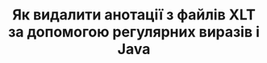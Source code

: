 ---
############################# Static ############################
layout: "auto-gen-gist"
draft: false
path: "uk/redaction/java/annotation/xlt"
otherformats: CSV DOC DOCM DOCX DOT DOTM DOTX PDF POT POTM PPS PPSM PPSX PPT PPTM PPTX RTF XLS XLSM XLSX XLTM XLTX  

############################# Head ############################
head_title: "Редагувати XLT анотації за допомогою регулярного виразу в Java"
head_description: "GroupDocs.Redactions Java API дозволяє розробникам редагувати анотації з PDF DOC DOCX RTF XLSX CSV PPT PPTX і зображень за допомогою регулярних виразів у Java"

############################# Header ############################
title: "Як видалити анотації з файлів XLT за допомогою регулярних виразів і Java"
description: "GroupDocs.Redactions Java API дозволяє редагувати, приховувати або видаляти конфіденційні коментарі з текстових документів, робочих аркушів, презентацій, PDFs і зображень за допомогою регулярних виразів."

################### SubMenu/Download Button #####################
button:
    enable: true

############################# About ############################
about:
    enable: true
    title: "Що таке дезінфекція коментарів?"
    content: |
        Редагування або очищення тексту — це процес видалення конфіденційних або небажаних анотацій із цифрових документів, залишаючи недоторканими решту документа чи абзацу, що їх містить. Редагування допомагає користувачам і організаціям захистити конфіденційну інформацію, приховавши або остаточно видаливши її. Використовуючи GroupDocs.Redaction Java API, користувачі тепер можуть редагувати, приховувати або видаляти конфіденційний текст із текстових документів, робочих аркушів, презентацій PDF і файлів растрових зображень. API надає широкий спектр опцій і методів для редагування приватної інформації в документах. Він підтримує пошук і редагування за допомогою регулярних виразів, використання текстового (коди винятків) або графічного (кольорові прямокутники) редагування та багато іншого. Тож чому б не спробувати й автоматизувати процес редагування документів, завантаживши API та ознайомившись із його основними та розширеними функціями.

############################# Steps ############################
steps:
    enable: true
    block:
    - title_left: "Відредагуйте XLT анотації за допомогою регулярних виразів у Java"
      content_left: |
        GroupDocs.Redaction дозволяє легко редагувати конфіденційні або приватні дані з ваших документів. Найпопулярнішим випадком редагування є видалення анотації з документа. 

        Наведений нижче код можна використовувати для застосування редагування анотації до документа за допомогою регулярного виразу. Це дозволяє користувачам замінювати всі коментарі, посилаючись на «іван» на «[відредаговано]» як код винятку,

      title_right: "Видаліть конфіденційні дані з коментарів XLT"
      content_right: |
        * Створіть екземпляр класу [Redactor](https://apireference.groupdocs.com/redaction/java/com.groupdocs.redaction/Redactor) і завантажте файл XLT
        * Створіть екземпляр класу [AnnotationRedaction](https://apireference.groupdocs.com/redaction/java/com.groupdocs.redaction.redactions/AnnotationRedaction)
        * Викликати метод redactor.apply з об’єктом класу AnnotationRedaction
        * Викличте метод redactor.save, щоб зберегти зміни 

      gisthash: "75d727ec8cec6c416b307caeee59f44b"
      gistfile: "AnnotationRedaction.java"
      
    - title_left: "Системні вимоги"
      content_left: |
        GroupDocs.Redaction for Java API підтримуються на всіх основних платформах і операційних системах. Щоб отримати повний посібник із системних вимог, відвідайте [системні вимоги](https://docs.groupdocs.com/redaction/java/system-requirements). Перш ніж виконувати наведений нижче код, переконайтеся, що у вашій системі встановлено такі передумови :
        * Операційні системи: Microsoft Windows, Linux, MacOS
        * Середовище розробки: NetBeans, Intellij IDEA, Eclipse тощо
        * Java Середовище виконання: J2SE 6.0 і вище
        * Отримайте останню версію GroupDocs.Redaction for Java від [Maven](https://repository.groupdocs.com/webapp/#/artifacts/browse/tree/General/repo/com/groupdocs/groupdocs-redaction)
        
      title_right: "Як використовувати GroupDocs.Redaction?"
      content_right: |
        * Дозвольте користувачам додавати власні формати документів і типи редагувань
        * Для видалення конфіденційної інформації не потрібне додаткове програмне забезпечення
        * Можливість налаштувати відображення діапазону сторінок документа як PDF
        * Простий спосіб редагувати різні типи метаданих: ім’я автора, версію, назву, тему, опис та багато іншого
        * Вилучення інформації про документ - тип файлу, кількість сторінок тощо.

############################# Demos ############################
demos:
    enable: true
############################# About Formats ############################
about_formats:
    enable: true
############################# More Formats ############################
more_formats:
    enable: true

############################# Back to top ###############################
back_to_top:
    enable: true
---